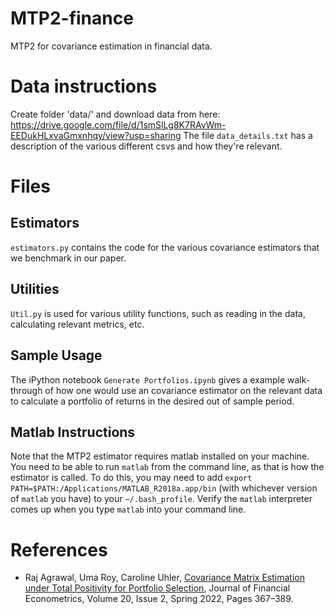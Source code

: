 # MTP2-finance

MTP2 for covariance estimation in financial data.

# Data instructions

Create folder 'data/' and download data from here: https://drive.google.com/file/d/1smSlLg8K7RAvWm-EEDukHLxvaGmxnhqy/view?usp=sharing
The file `data_details.txt` has a description of the various different csvs and how they're relevant.

# Files

## Estimators

`estimators.py` contains the code for the various covariance estimators that we benchmark in our paper. 

## Utilities

`Util.py` is used for various utility functions, such as reading in the data, calculating relevant metrics, etc.

## Sample Usage

The iPython notebook `Generate Portfolios.ipynb` gives a example walk-through of how one would use an covariance estimator on the relevant data to calculate a portfolio of returns in the desired out of sample period.

## Matlab Instructions
Note that the MTP2 estimator requires matlab installed on your machine. You need to be able to run `matlab` from the command line, as that is how the estimator is called. To do this, you may need to add `export PATH=$PATH:/Applications/MATLAB_R2018a.app/bin` (with whichever version of `matlab` you have) to your `~/.bash_profile`. Verify the `matlab` interpreter comes up when you type `matlab` into your command line.

# References

* Raj Agrawal, Uma Roy, Caroline Uhler,
[Covariance Matrix Estimation under Total Positivity for Portfolio Selection](https://doi.org/10.1093/jjfinec/nbaa018),
Journal of Financial Econometrics, Volume 20, Issue 2, Spring 2022, Pages 367–389.
